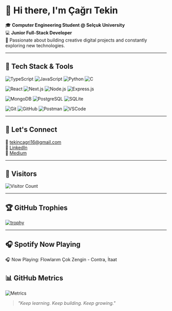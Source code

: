 # 👋 Hi there, I'm Çağrı Tekin

🎓 **Computer Engineering Student @ Selçuk University**  
💻 **Junior Full-Stack Developer**  
🚀 Passionate about building creative digital projects and constantly exploring new technologies.

---

## 🚀 Tech Stack & Tools

![TypeScript](https://img.shields.io/badge/TypeScript-007ACC?style=for-the-badge&logo=typescript&logoColor=white)
![JavaScript](https://img.shields.io/badge/JavaScript-F7DF1E?style=for-the-badge&logo=javascript&logoColor=black)
![Python](https://img.shields.io/badge/Python-3776AB?style=for-the-badge&logo=python&logoColor=white)
![C](https://img.shields.io/badge/C-00599C?style=for-the-badge&logo=c&logoColor=white)

![React](https://img.shields.io/badge/React-61DAFB?style=for-the-badge&logo=react&logoColor=black)
![Next.js](https://img.shields.io/badge/Next.js-000000?style=for-the-badge&logo=nextdotjs&logoColor=white)
![Node.js](https://img.shields.io/badge/Node.js-339933?style=for-the-badge&logo=nodedotjs&logoColor=white)
![Express.js](https://img.shields.io/badge/Express.js-000000?style=for-the-badge&logo=express&logoColor=white)

![MongoDB](https://img.shields.io/badge/MongoDB-47A248?style=for-the-badge&logo=mongodb&logoColor=white)
![PostgreSQL](https://img.shields.io/badge/PostgreSQL-336791?style=for-the-badge&logo=postgresql&logoColor=white)
![SQLite](https://img.shields.io/badge/SQLite-003B57?style=for-the-badge&logo=sqlite&logoColor=white)

![Git](https://img.shields.io/badge/Git-F05032?style=for-the-badge&logo=git&logoColor=white)
![GitHub](https://img.shields.io/badge/GitHub-181717?style=for-the-badge&logo=github&logoColor=white)
![Postman](https://img.shields.io/badge/Postman-FF6C37?style=for-the-badge&logo=postman&logoColor=white)
![VSCode](https://img.shields.io/badge/VSCode-007ACC?style=for-the-badge&logo=visualstudiocode&logoColor=white)


---

## 🤝 Let's Connect

📧 [tekincagri16@gmail.com](mailto:tekincagri16@gmail.com)  
🔗 [LinkedIn](https://www.linkedin.com/in/cagri-tekin-b607762b1)  
📝 [Medium](https://medium.com/@tekincagri16)

---

## 👀 Visitors

![Visitor Count](https://komarev.com/ghpvc/?username=cagr1tekin&color=blue&style=flat-square)

---

## 🏆 GitHub Trophies

[![trophy](https://github-profile-trophy.vercel.app/?username=cagr1tekin&theme=onedark&no-frame=true&row=1&margin-w=15)](https://github.com/ryo-ma/github-profile-trophy)

---

## 🎧 Spotify Now Playing

🎧 Now Playing: Flowlarım Çok Zengin - Contra, İtaat

## 📊 GitHub Metrics

![Metrics](https://github-readme-stats.vercel.app/api?username=cagr1tekin&show_icons=true&theme=tokyonight)


> *"Keep learning. Keep building. Keep growing."*

